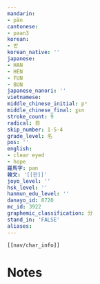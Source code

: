 ```yaml
---
mandarin:
- pàn
cantonese:
- paan3
korean:
- 반
korean_native: ''
japanese:
- HAN
- HEN
- FUN
- BUN
japanese_nanori: ''
vietnamese:
middle_chinese_initial: pʰ
middle_chinese_final: ɣɛn
stroke_count: 9
radical: 目
skip_number: 1-5-4
grade_level: 名
pos: ''
english:
- clear eyed
- hope
羅馬字: pan
韓文: '[[판]]'
joyo_level: ''
hsk_level: ''
hanmun_edu_level: ''
danayo_id: 8720
mc_id: 3922
graphemic_classification: 分
stand_in: 'FALSE'
aliases:
---
```

```meta-bind-embed
[[nav/char_info]]
```

# Notes
